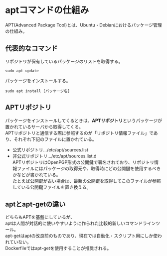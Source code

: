 # aptコマンドの仕組み
APT(Advanced Package Tool)とは、Ubuntu・Debianにおけるパッケージ管理の仕組み。  

## 代表的なコマンド
リポジトリが保有しているパッケージのリストを取得する。
```
sudo apt update
```
パッケージをインストールする。
```
sudo apt install [パッケージ名]
```

## APTリポジトリ
パッケージをインストールしてくるときは、**APTリポジトリ**というパッケージが置かれているサーバから取得してくる。  
APTリポジトリと通信する際に参照するのが「リポジトリ情報ファイル」であり、それぞれ下記のファイルに置かれている。
- 公式リポジトリ.../etc/apt/sources.list
- 非公式リポジトリ.../etc/apt/sources.list.d  
APTリポジトリはOpenPGP形式の公開鍵で署名されており、リポジトリ情報ファイルにはパッケージの取得元や、取得時にどの公開鍵を使用するべきかなどが書かれている。  
たとえば公開鍵が古い場合は、最新の公開鍵を取得してこのファイルが参照している公開鍵ファイルを置き換える。  

## aptとapt-getの違い
どちらもAPTを基盤にしているが、  
aptは人間が対話的に使いやすいように作られた比較的新しいコマンドラインツール。  
apt-getはaptの改良前のものであり、現在では自動化・スクリプト用にしか使われていない。  
Dockerfileではapt-getを使用することが推奨される。  